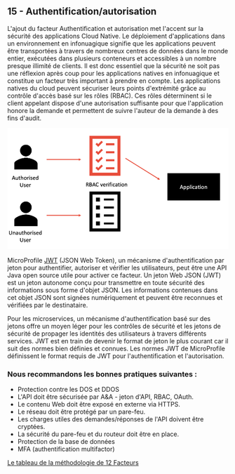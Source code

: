 ## 15 - Authentification/autorisation

L'ajout du facteur Authentification et autorisation met l'accent sur la sécurité des applications Cloud Native. Le déploiement d'applications dans un environnement en infonuagique signifie que les applications peuvent être transportées à travers de nombreux centres de données dans le monde entier, exécutées dans plusieurs conteneurs et accessibles à un nombre presque illimité de clients. Il est donc essentiel que la sécurité ne soit pas une réflexion après coup pour les applications natives en infonuagique et constitue un facteur très important à prendre en compte.
Les applications natives du cloud peuvent sécuriser leurs points d'extrémité grâce au contrôle d'accès basé sur les rôles (RBAC). Ces rôles déterminent si le client appelant dispose d'une autorisation suffisante pour que l'application honore la demande et permettent de suivre l'auteur de la demande à des fins d'audit.

![](../images/authentification.png)

MicroProfile [JWT](https://jwt.io/) (JSON Web Token), un mécanisme d'authentification par jeton pour authentifier, autoriser et vérifier les utilisateurs, peut être une API Java open source utile pour activer ce facteur. Un jeton Web JSON (JWT) est un jeton autonome conçu pour transmettre en toute sécurité des informations sous forme d'objet JSON. Les informations contenues dans cet objet JSON sont signées numériquement et peuvent être reconnues et vérifiées par le destinataire. 

Pour les microservices, un mécanisme d'authentification basé sur des jetons offre un moyen léger pour les contrôles de sécurité et les jetons de sécurité de propager les identités des utilisateurs à travers différents services. JWT est en train de devenir le format de jeton le plus courant car il suit des normes bien définies et connues. Les normes JWT de MicroProfile définissent le format requis de JWT pour l'authentification et l'autorisation.

### Nous recommandons les bonnes pratiques suivantes :

- Protection contre les DOS et DDOS
- L'API doit être sécurisée par A&A - jeton d'API, RBAC, OAuth.
- Le contenu Web doit être exposé en externe via HTTPS.
- Le réseau doit être protégé par un pare-feu.
- Les charges utiles des demandes/réponses de l'API doivent être cryptées.
- La sécurité du pare-feu et du routeur doit être en place.
- Protection de la base de données
- MFA (authentification multifactor)


[Le tableau de la méthodologie de 12 Facteurs](../README.md)